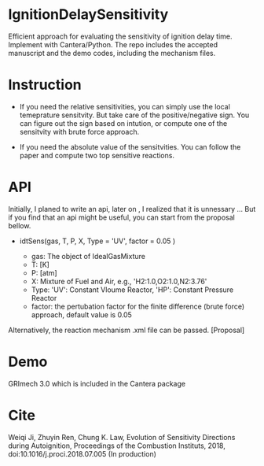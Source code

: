 # IgnitionDelaySensitivity

Efficient approach for evaluating the sensitivity of ignition delay time. Implement with Cantera/Python. The repo includes the accepted manuscript and the demo codes, including the mechanism files.

# Instruction

+ If you need the relative sensitivities, you can simply use the local temeprature sensitvity. But take care of the positive/negative sign. You can figure out the sign based on intution, or compute one of the sensitvity with brute force approach.

+ If you need the absolute value of the sensitvities. You can follow the paper and compute two top sensitive reactions.

# API 

Initially, I planed to write an api, later on , I realized that it is unnessary ... But if you find that an api might be useful, you can start from the proposal bellow. 

+ idtSens(gas, T, P, X, Type = 'UV', factor = 0.05 )

    + gas: The object of IdealGasMixture
    + T: [K]
    + P: [atm]
    + X: Mixture of Fuel and Air, e.g., 'H2:1.0,O2:1.0,N2:3.76'
    + Type: 'UV': Constant Vloume Reactor, 'HP': Constant Pressure Reactor
    + factor: the pertubation factor for the finite difference (brute force) approach, default value is 0.05

Alternatively, the reaction mechanism .xml file can be passed. [Proposal]

# Demo

GRImech 3.0 which is included in the Cantera package

# Cite

Weiqi Ji, Zhuyin Ren, Chung K. Law, Evolution of Sensitivity Directions during Autoignition, Proceedings of the Combustion Instituts, 2018, doi:10.1016/j.proci.2018.07.005 (In production)
